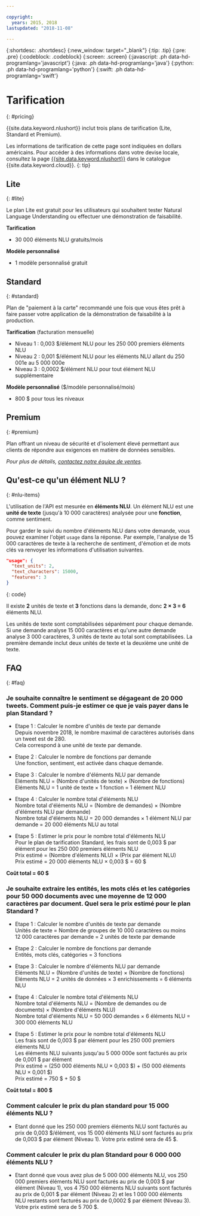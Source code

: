 ```yaml
---

copyright:
  years: 2015, 2018
lastupdated: "2018-11-08"

---
```


{:shortdesc: .shortdesc}
{:new_window: target="_blank"}
{:tip: .tip}
{:pre: .pre}
{:codeblock: .codeblock}
{:screen: .screen}
{:javascript: .ph data-hd-programlang='javascript'}
{:java: .ph data-hd-programlang='java'}
{:python: .ph data-hd-programlang='python'}
{:swift: .ph data-hd-programlang='swift'}

# Tarification
{: #pricing}

{{site.data.keyword.nlushort}} inclut trois plans de tarification (Lite, Standard et Premium).

Les informations de tarification de cette page sont indiquées en dollars américains. Pour accéder à des informations dans votre devise locale, consultez la page [{{site.data.keyword.nlushort}}](https://{DomainName}/catalog/services/natural-language-understanding) dans le catalogue {{site.data.keyword.cloud}}.
{: tip}

## Lite
{: #lite}

Le plan Lite est gratuit pour les utilisateurs qui souhaitent tester Natural Language Understanding ou effectuer une démonstration de faisabilité.

**Tarification**
- 30 000 éléments NLU gratuits/mois

**Modèle personnalisé**
- 1 modèle personnalisé gratuit

## Standard
{: #standard}

Plan de "paiement à la carte" recommandé une fois que vous êtes prêt à faire passer votre application de la démonstration de faisabilité à la production.

**Tarification** (facturation mensuelle)
- Niveau 1 : 0,003 $/élément NLU pour les 250 000 premiers éléments NLU
- Niveau 2 : 0,001 $/élément NLU pour les éléments NLU allant du 250 001e au 5 000 000e  
- Niveau 3 : 0,0002 $/élément NLU pour tout élément NLU supplémentaire

**Modèle personnalisé** ($/modèle personnalisé/mois)
- 800 $ pour tous les niveaux

## Premium
{: #premium}

Plan offrant un niveau de sécurité et d'isolement élevé permettant aux clients de répondre aux exigences en matière de données sensibles.

_Pour plus de détails, [contactez notre équipe de ventes](https://www.ibm.com/account/reg/us-en/signup?formid=MAIL-watson)._

## Qu'est-ce qu'un élément NLU ?
{: #nlu-items}

L'utilisation de l'API est mesurée en **éléments NLU**. Un élément NLU est une **unité de texte** (jusqu'à 10 000 caractères) analysée pour une **fonction**, comme sentiment.

Pour garder le suivi du nombre d'éléments NLU dans votre demande, vous pouvez examiner l'objet `usage` dans la réponse. Par exemple, l'analyse de 15 000 caractères de texte à la recherche de sentiment, d'émotion et de mots clés va renvoyer les informations d'utilisation suivantes. 

```json
"usage": {
  "text_units": 2,
  "text_characters": 15000,
  "features": 3
}
```
{: code}
  
Il existe **2** unités de texte et **3** fonctions dans la demande, donc **2 × 3 = 6** éléments NLU.

Les unités de texte sont comptabilisées séparément pour chaque demande. Si une demande analyse 15 000 caractères et qu'une autre demande analyse 3 000 caractères, 3 unités de texte au total sont comptabilisées. La première demande inclut deux unités de texte et la deuxième une unité de texte.

## FAQ
{: #faq}

### Je souhaite connaître le sentiment se dégageant de 20 000 tweets. Comment puis-je estimer ce que je vais payer dans le plan Standard ?

- Etape 1 : Calculer le nombre d'unités de texte par demande<br>
Depuis novembre 2018, le nombre maximal de caractères autorisés dans un tweet est de 280.<br>
Cela correspond à une unité de texte par demande.

- Etape 2 : Calculer le nombre de fonctions par demande<br>
Une fonction, sentiment, est activée dans chaque demande.

- Etape 3 : Calculer le nombre d'éléments NLU par demande<br>
Eléments NLU = (Nombre d'unités de texte) × (Nombre de fonctions)<br>
Eléments NLU = 1 unité de texte × 1 fonction = 1 élément NLU

- Etape 4 : Calculer le nombre total d'éléments NLU <br>
Nombre total d'éléments NLU = (Nombre de demandes) × (Nombre d'éléments NLU par demande) <br>
Nombre total d'éléments NLU = 20 000 demandes × 1 élément NLU par demande = 20 000 éléments NLU au total

- Etape 5 : Estimer le prix pour le nombre total d'éléments NLU<br>
Pour le plan de tarification Standard, les frais sont de 0,003 $ par élément pour les 250 000 premiers éléments NLU<br>
Prix estimé = (Nombre d'éléments NLU) × (Prix par élément NLU) <br>
Prix estimé = 20 000 éléments NLU × 0,003 $ = 60 $

**Coût total = 60 $**

### Je souhaite extraire les entités, les mots clés et les catégories pour 50 000 documents avec une moyenne de 12 000 caractères par document. Quel sera le prix estimé pour le plan Standard ?
- Etape 1 : Calculer le nombre d'unités de texte par demande <br>
Unités de texte = Nombre de groupes de 10 000 caractères ou moins <br>
12 000 caractères par demande = 2 unités de texte par demande

- Etape 2 : Calculer le nombre de fonctions par demande<br>
Entités, mots clés, catégories = 3 fonctions

- Etape 3 : Calculer le nombre d'éléments NLU par demande <br>
Eléments NLU = (Nombre d'unités de texte) × (Nombre de fonctions) <br>
Eléments NLU = 2 unités de données × 3 enrichissements = 6 éléments NLU

- Etape 4 : Calculer le nombre total d'éléments NLU <br>
Nombre total d'éléments NLU = (Nombre de demandes ou de documents) × (Nombre d'éléments NLU) <br>
Nombre total d'éléments NLU = 50 000 demandes × 6 éléments NLU = 300 000 éléments NLU

- Etape 5 : Estimer le prix pour le nombre total d'éléments NLU <br>
Les frais sont de 0,003 $ par élément pour les 250 000 premiers éléments NLU<br>
Les éléments NLU suivants jusqu'au 5 000 000e sont facturés au prix de 0,001 $ par élément<br>
Prix estimé = (250 000 éléments NLU × 0,003 $) + (50 000 éléments NLU × 0,001 $) <br>
Prix estimé = 750 $ + 50 $


**Coût total = 800 $**

### Comment calculer le prix du plan standard pour 15 000 éléments NLU ?
- Etant donné que les 250 000 premiers éléments NLU sont facturés au prix de 0,003 $/élément, vos 15 000 éléments NLU sont facturés au prix de 0,003 $ par élément (Niveau 1). Votre prix estimé sera de 45 $. 

### Comment calculer le prix du plan Standard pour 6 000 000 éléments NLU ?
- Etant donné que vous avez plus de 5 000 000 éléments NLU, vos 250 000 premiers éléments NLU sont facturés au prix de 0,003 $ par élément (Niveau 1), vos 4 750 000 éléments NLU suivants sont facturés au prix de 0,001 $ par élément (Niveau 2) et les 1 000 000 éléments NLU restants sont facturés au prix de 0,0002 $ par élément (Niveau 3). Votre prix estimé sera de 5 700 $. 



